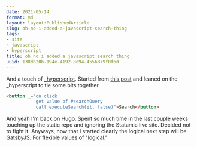 ```yaml
---
date: 2021-05-14
format: md
layout: layout:PublishedArticle
slug: oh-no-i-added-a-javascript-search-thing
tags:
- site
- javascript
- hyperscript
title: oh no i added a javascript search thing
uuid: 138db20b-194e-4192-8e94-4556879f0f6d
---
```


[_hyperscript]: https://hyperscript.org/
[this post]: https://makewithhugo.com/add-search-to-a-hugo-site/

And a touch of [_hyperscript].
Started from [this post] and leaned on the _hyperscript to tie some bits together.

```html
<button _="on click
           get value of #searchQuery
           call executeSearch(it, false)">Search</button>

```

[GatsbyJS]: https://www.gatsbyjs.com/

And yeah I'm back on Hugo.
Spent so much time in the last couple weeks touching up the static repo and ignoring the Statamic live site.
Decided not to fight it.
Anyways, now that I started clearly the logical next step will be [GatsbyJS].
For flexible values of "logical."